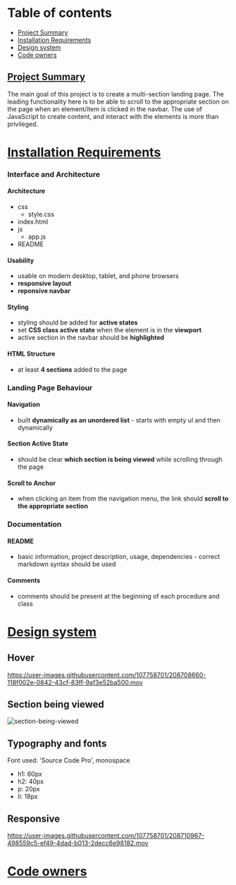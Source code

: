 # Table of contents

- [Project Summary](#project-summary)
- [Installation Requirements](#requirements)
- [Design system](#design-system)
- [Code owners](#code-owners)
 

## [Project Summary](#project-summary)
The main goal of this project is to create a multi-section landing page. The leading functionality here is to be able to scroll to the appropriate section on the page when an element/item is clicked in the navbar. The use of JavaScript to create content, and interact with the elements is more than privileged.

# [Installation Requirements](#requirements)

### Interface and Architecture

#### Architecture
- css
  - style.css
- index.html
- js
  - app.js
- README

#### Usability
- usable on modern desktop, tablet, and phone browsers
- **responsive layout**
- **reponsive navbar**

#### Styling
- styling should be added for **active states**
- set **CSS class active state** when the element is in the **viewport**
- active section in the navbar should be **highlighted**

#### HTML Structure
- at least **4 sections** added to the page 

### Landing Page Behaviour

#### Navigation
- built **dynamically as an unordered list** - starts with empty ul and then dynamically 

#### Section Active State
- should be clear **which section is being viewed** while scrolling through the page

#### Scroll to Anchor
- when clicking an item from the navigation menu, the link should **scroll to the appropriate section**

### Documentation

#### README
- basic information, project description, usage, dependencies - correct markdown syntax should be used

#### Comments
- comments should be present at the beginning of each procedure and class

# [Design system](#design-system)

## Hover
https://user-images.githubusercontent.com/107758701/208708660-118f002e-0842-43cf-83ff-9af3e52ba500.mov

## Section being viewed
![section-being-viewed](https://user-images.githubusercontent.com/107758701/208709234-9081d99a-bf0e-4a91-9b53-9a2b83f56ddb.png)

## Typography and fonts
Font used: 'Source Code Pro', monospace
- h1: 60px
- h2: 40px
- p: 20px
- li: 18px

## Responsive
https://user-images.githubusercontent.com/107758701/208710967-498559c5-ef49-4dad-b013-2decc6e98182.mov

# [Code owners](#project-presentation)
